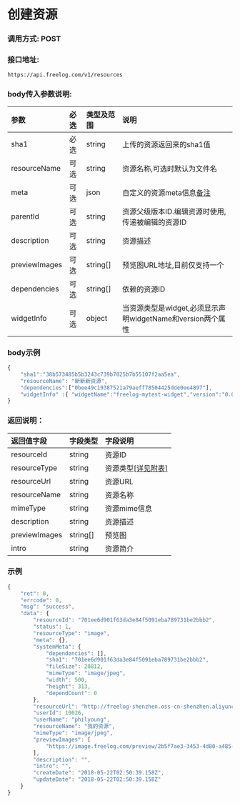 # 创建资源

### 调用方式: POST

### 接口地址:

```
https://api.freelog.com/v1/resources
```

### body传入参数说明:


| 参数 | 必选 | 类型及范围 | 说明 |
| :--- | :--- | :--- | :--- |
|sha1|必选|string|上传的资源返回来的sha1值|
|resourceName|可选|string|资源名称,可选时默认为文件名 |
|meta|可选|json|自定义的资源meta信息[备注] |
|parentId|可选|string|资源父级版本ID.编辑资源时使用,传递被编辑的资源ID|
|description|可选|string|资源描述|
|previewImages | 可选| string[] | 预览图URL地址,目前仅支持一个 |
|dependencies | 可选| string[] | 依赖的资源ID |
|widgetInfo | 可选| object | 当资源类型是widget,必须显示声明widgetName和version两个属性 |

### body示例

```js
{
    "sha1":"38b573485b5b3243c739b7025b7b55107f2aa5ea",
	"resourceName": "新新新资源",
	"dependencies":["0bee49c19387521a79aeff78504425dde0ee4897"],
	"widgetInfo" :{ "widgetName":"freelog-mytest-widget","version":"0.0.1" }
}
```


### 返回说明：

| 返回值字段 | 字段类型 | 字段说明 |
| :--- | :--- | :--- |
| resourceId | string | 资源ID|
| resourceType | string | 资源类型[[详见附表]][资源类型] |
| resourceUrl | string | 资源URL |
| resourceName | string | 资源名称 |
| mimeType	| string| 资源mime信息|
| description|string|资源描述|
| previewImages | string[] | 预览图 |
| intro|string|资源简介|

### 示例

```js
{
    "ret": 0,
    "errcode": 0,
    "msg": "success",
    "data": {
        "resourceId": "701ee6d901f63da3e84f5091eba789731be2bbb2",
        "status": 1,
        "resourceType": "image",
        "meta": {},
        "systemMeta": {
            "dependencies": [],
            "sha1": "701ee6d901f63da3e84f5091eba789731be2bbb2",
            "fileSize": 20812,
            "mimeType": "image/jpeg",
            "width": 500,
            "height": 313,
            "dependCount": 0
        },
        "resourceUrl": "http://freelog-shenzhen.oss-cn-shenzhen.aliyuncs.com/resources/image/34d1c162c3be40138820de9209f5ab17",
        "userId": 10026,
        "userName": "philyoung",
        "resourceName": "我的资源",
        "mimeType": "image/jpeg",
        "previewImages": [
            "https://image.freelog.com/preview/2b5f7ae3-3453-4d80-a485-ccf74eea5c5a.jpg?x-oss-process=style/preview-image"
        ],
        "description": "",
        "intro": "",
        "createDate": "2018-05-22T02:50:39.158Z",
        "updateDate": "2018-05-22T02:50:39.158Z"
    }
}
```

[资源类型]: /附表/资源类型.html "资源类型"
[备注]: /附表/资源meta说明.html "资源meta说明"


